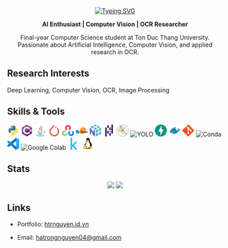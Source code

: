 <!-- Header -->
<p align="center" style="padding-top: 12px">
  <a href="https://git.io/typing-svg">
    <img src="https://readme-typing-svg.demolab.com?font=Fira+Code&weight=700&size=22&duration=2000&pause=500&center=true&vCenter=true&width=900&lines=Hi+%F0%9F%91%8B%2C+I'm+Nguyen" alt="Typing SVG" />
  </a>
</p>

<p align="center">
  <b>AI Enthusiast | Computer Vision | OCR Researcher</b>
</p>

<p align="center">
  Final-year Computer Science student at Ton Duc Thang University.  
  Passionate about Artificial Intelligence, Computer Vision, and applied research in OCR.  
</p>

## Research Interests
Deep Learning, Computer Vision, OCR, Image Processing  

## Skills & Tools
<p>
  <!-- Languages -->
  <img alt="Python" src="https://raw.githubusercontent.com/devicons/devicon/master/icons/python/python-original.svg" height="28">
  <img alt="C#" src="https://raw.githubusercontent.com/devicons/devicon/master/icons/csharp/csharp-original.svg" height="28">
  <img alt="Java" src="https://raw.githubusercontent.com/devicons/devicon/master/icons/java/java-original.svg" height="28">

  <!-- ML / DL -->
  <img alt="PyTorch" src="https://raw.githubusercontent.com/devicons/devicon/master/icons/pytorch/pytorch-original.svg" height="28">
  <img alt="OpenCV" src="https://raw.githubusercontent.com/devicons/devicon/master/icons/opencv/opencv-original.svg" height="28">
  <img alt="Scikit-learn" src="https://raw.githubusercontent.com/devicons/devicon/master/icons/scikitlearn/scikitlearn-original.svg" height="28">
  <img alt="NumPy" src="https://raw.githubusercontent.com/devicons/devicon/master/icons/numpy/numpy-original.svg" height="28">
  <img alt="Pandas" src="https://raw.githubusercontent.com/devicons/devicon/master/icons/pandas/pandas-original.svg" height="28">
  <img alt="Matplotlib" src="https://raw.githubusercontent.com/devicons/devicon/master/icons/matplotlib/matplotlib-original.svg" height="28">

  <!-- YOLO (Ultralytics logomark only) -->
  <picture>
    <source media="(prefers-color-scheme: dark)" srcset="https://github.com/ultralytics/assets/raw/main/logo/Ultralytics-logomark-white.png">
    <source media="(prefers-color-scheme: light)" srcset="https://github.com/ultralytics/assets/blob/main/logo/Ultralytics-logomark-color.png?raw=true">
    <img alt="YOLO" src="https://github.com/ultralytics/assets/blob/main/logo/Ultralytics-logomark-color.png?raw=true" height="28">
  </picture>

  <!-- Backend / Env -->
  <img alt="FastAPI" src="https://raw.githubusercontent.com/devicons/devicon/master/icons/fastapi/fastapi-original.svg" height="28">
  <img alt="Docker" src="https://raw.githubusercontent.com/devicons/devicon/master/icons/docker/docker-original.svg" height="28">
  <img alt="Git" src="https://raw.githubusercontent.com/devicons/devicon/master/icons/git/git-original.svg" height="28">
  <img alt="Conda" src="https://raw.githubusercontent.com/kalefranz/conda-packages/refs/heads/master/anaconda-latest/anaconda.ico" height="28">
  <img alt="VS Code" src="https://raw.githubusercontent.com/devicons/devicon/master/icons/vscode/vscode-original.svg" height="28">
  <img alt="Google Colab" src="https://colab.research.google.com/img/colab_favicon_256px.png" height="28">
  <img alt="Kaggle" src="https://raw.githubusercontent.com/devicons/devicon/master/icons/kaggle/kaggle-original.svg" height="28">
  <img alt="Linux" src="https://raw.githubusercontent.com/devicons/devicon/master/icons/linux/linux-original.svg" height="28">
</p>

## Stats
<p align="center">
  <img height="165" src="https://github-readme-stats.vercel.app/api?username=htrnguyen&show_icons=true&include_all_commits=true&hide_border=true" />
  <img height="165" src="https://github-readme-stats.vercel.app/api/top-langs/?username=htrnguyen&layout=compact&hide_border=true" />
</p>

## Links
- Portfolio: [htrnguyen.id.vn](https://htrnguyen.id.vn)
<!--Certifications: [htrnguyen.github.io/certificates](https://htrnguyen.github.io/certificates/)   -->
- Email: hatrongnguyen04@gmail.com
